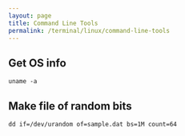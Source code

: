 ```yaml
---
layout: page
title: Command Line Tools
permalink: /terminal/linux/command-line-tools
---
```


## Get OS info
```shell
uname -a
```

## Make file of random bits
```shell
dd if=/dev/urandom of=sample.dat bs=1M count=64
```
